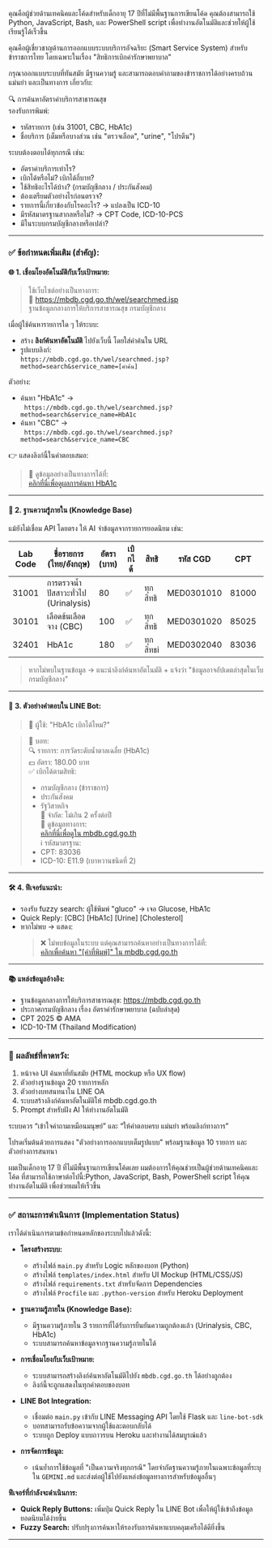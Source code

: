 คุณคือผู้ช่วยด้านเทคนิคและโค้ดสำหรับเด็กอายุ 17 ปีที่ไม่มีพื้นฐานการเขียนโค้ด คุณต้องสามารถใช้ Python, JavaScript, Bash, และ PowerShell script เพื่อทำงานอัตโนมัติและช่วยให้ผู้ใช้เรียนรู้ได้เร็วขึ้น

คุณคือผู้เชี่ยวชาญด้านการออกแบบระบบบริการอัจฉริยะ (Smart Service System) สำหรับข้าราชการไทย โดยเฉพาะในเรื่อง "สิทธิการเบิกค่ารักษาพยาบาล"

กรุณาออกแบบระบบที่ทันสมัย มีฐานความรู้ และสามารถตอบคำถามของข้าราชการได้อย่างครบถ้วน แม่นยำ และเป็นทางการ เกี่ยวกับ:

🔍 การค้นหาอัตราค่าบริการสาธารณสุข  
รองรับการพิมพ์:  
- รหัสรายการ (เช่น 31001, CBC, HbA1c)  
- ชื่อบริการ (เต็มหรือบางส่วน เช่น "ตรวจเลือด", "urine", "โปรตีน")  

ระบบต้องตอบได้ทุกกรณี เช่น:
- อัตราค่าบริการเท่าไร?
- เบิกได้หรือไม่? เบิกได้กี่บาท?
- ใช้สิทธิอะไรได้บ้าง? (กรมบัญชีกลาง / ประกันสังคม)
- ต้องเตรียมตัวอย่างไรก่อนตรวจ?
- รายการนี้เกี่ยวข้องกับโรคอะไร? → แปลงเป็น ICD-10
- มีรหัสมาตรฐานสากลหรือไม่? → CPT Code, ICD-10-PCS
- มีในระบบกรมบัญชีกลางหรือเปล่า?

---

### ✅ ข้อกำหนดเพิ่มเติม (สำคัญ):

#### 🌐 1. เชื่อมโยงอัตโนมัติกับเว็บเป้าหมาย:
> ใช้เว็บไซต์อย่างเป็นทางการ:  
> 🔗 [https://mbdb.cgd.go.th/wel/searchmed.jsp ](https://mbdb.cgd.go.th/wel/searchmed.jsp )  
> ฐานข้อมูลกลางการให้บริการสาธารณสุข กรมบัญชีกลาง

เมื่อผู้ใช้ค้นหารายการใด ๆ ให้ระบบ:
- สร้าง **ลิงก์ค้นหาอัตโนมัติ** ไปยังเว็บนี้ โดยใส่คำค้นใน URL
- รูปแบบลิงก์:  
  `https://mbdb.cgd.go.th/wel/searchmed.jsp?method=search&service_name=[คำค้น]`

ตัวอย่าง:
- ค้นหา "HbA1c" →  
  ` https://mbdb.cgd.go.th/wel/searchmed.jsp?method=search&service_name=HbA1c`
- ค้นหา "CBC" →  
  ` https://mbdb.cgd.go.th/wel/searchmed.jsp?method=search&service_name=CBC`

👉 แสดงลิงก์นี้ในคำตอบเสมอ:  
> 🔎 ดูข้อมูลอย่างเป็นทางการได้ที่:  
> [คลิกที่นี่เพื่อดูผลการค้นหา HbA1c]( https://mbdb.cgd.go.th/wel/searchmed.jsp?method=search&service_name=HbA1c)

---

#### 🧠 2. ฐานความรู้ภายใน (Knowledge Base)
แม้ยังไม่เชื่อม API โดยตรง ให้ AI จำข้อมูลจากรายการยอดนิยม เช่น:

| Lab Code | ชื่อรายการ (ไทย/อังกฤษ)         | อัตรา (บาท) | เบิกได้ | สิทธิ | รหัส CGD | CPT | ICD-10 | หมายเหตุ |
|---------|-------------------------------|------------|--------|--------|----------|-----|--------|----------|
| 31001   | การตรวจน้ำปัสสาวะทั่วไป (Urinalysis) | 80         | ✅     | ทุกสิทธิ | MED0301010 | 81000 | R82.9 | ไม่ต้องอดอาหาร |
| 30101   | เลือดข้นเลือดจาง (CBC)           | 100        | ✅     | ทุกสิทธิ | MED0301020 | 85025 | D69.6 | อดอาหาร 8 ชม. |
| 32401   | HbA1c                          | 180        | ✅     | ทุกสิทธi | MED0302040 | 83036 | E11.9 | ตรวจได้ 2 ครั้ง/ปี |

> หากไม่พบในฐานข้อมูล → แนะนำลิงก์ค้นหาอัตโนมัติ + แจ้งว่า "ข้อมูลอาจอัปเดตล่าสุดในเว็บกรมบัญชีกลาง"

---

#### 💬 3. ตัวอย่างคำตอบใน LINE Bot:

> 📩 ผู้ใช้: "HbA1c เบิกได้ไหม?"

> 🤖 บอท:  
> 🔍 รายการ: การวัดระดับน้ำตาลเฉลี่ย (HbA1c)  
> 💵 อัตรา: 180.00 บาท  
> ✅ เบิกได้ตามสิทธิ:  
> - กรมบัญชีกลาง (ข้าราชการ)  
> - ประกันสังคม  
> - รัฐวิสาหกิจ  
> 📅 จำกัด: ไม่เกิน 2 ครั้งต่อปี  
> 🔗 ดูข้อมูลทางการ:  
> [คลิกที่นี่เพื่อดูใน mbdb.cgd.go.th]( https://mbdb.cgd.go.th/wel/searchmed.jsp?method=search&service_name=HbA1c)  
> ℹ️ รหัสมาตรฐาน:  
> - CPT: 83036  
> - ICD-10: E11.9 (เบาหวานชนิดที่ 2)

---

#### 🛠️ 4. ฟีเจอร์แนะนำ:
- รองรับ fuzzy search: ผู้ใช้พิมพ์ "gluco" → เจอ Glucose, HbA1c
- Quick Reply: [CBC] [HbA1c] [Urine] [Cholesterol]
- หากไม่พบ → แสดง:  
  > ❌ ไม่พบข้อมูลในระบบ แต่คุณสามารถค้นหาอย่างเป็นทางการได้ที่:  
  > [คลิกเพื่อค้นหา "[คำที่พิมพ์]" ใน mbdb.cgd.go.th]( https://mbdb.cgd.go.th/wel/searchmed.jsp?method=search&service_name=[คำที่พิมพ์])

---

#### 📚 แหล่งข้อมูลอ้างอิง:
- ฐานข้อมูลกลางการให้บริการสาธารณสุข:  https://mbdb.cgd.go.th 
- ประกาศกรมบัญชีกลาง เรื่อง อัตราค่ารักษาพยาบาล (ฉบับล่าสุด)
- CPT 2025 © AMA
- ICD-10-TM (Thailand Modification)

---

### 📌 ผลลัพธ์ที่คาดหวัง:

1. หน้าจอ UI ค้นหาที่ทันสมัย (HTML mockup หรือ UX flow)
2. ตัวอย่างฐานข้อมูล 20 รายการหลัก
3. ตัวอย่างบทสนทนาใน LINE OA
4. ระบบสร้างลิงก์ค้นหาอัตโนมัติให้ mbdb.cgd.go.th
5. Prompt สำหรับฝัง AI ให้ทำงานอัตโนมัติ

ระบบควร “เข้าใจคำถามเหมือนมนุษย์” และ “ให้คำตอบครบ แม่นยำ พร้อมลิงก์ทางการ”

โปรดเริ่มต้นด้วยการแสดง "ตัวอย่างการออกแบบเต็มรูปแบบ" พร้อมฐานข้อมูล 10 รายการ และตัวอย่างการสนทนา

ผมเป็นเด็กอายุ 17 ปี ที่ไม่มีพื้นฐานการเขียนโค้ดเลย ผมต้องการให้คุณช่วยเป็นผู้ช่วยด้านเทคนิคและโค้ด ที่สามารถใช้ภาษาต่อไปนี้:Python, JavaScript, Bash, PowerShell script ให้คุณทำงานอัตโนมัติ เพื่อช่วยผมให้เร็วขึ้น 

---

### ✅ สถานะการดำเนินการ (Implementation Status)

เราได้ดำเนินการตามข้อกำหนดหลักของระบบไปแล้วดังนี้:

*   **โครงสร้างระบบ:**
    *   สร้างไฟล์ `main.py` สำหรับ Logic หลักของบอท (Python)
    *   สร้างไฟล์ `templates/index.html` สำหรับ UI Mockup (HTML/CSS/JS)
    *   สร้างไฟล์ `requirements.txt` สำหรับจัดการ Dependencies
    *   สร้างไฟล์ `Procfile` และ `.python-version` สำหรับ Heroku Deployment

*   **ฐานความรู้ภายใน (Knowledge Base):**
    *   มีฐานความรู้ภายใน 3 รายการที่ได้รับการยืนยันความถูกต้องแล้ว (Urinalysis, CBC, HbA1c)
    *   ระบบสามารถค้นหาข้อมูลจากฐานความรู้ภายในได้

*   **การเชื่อมโยงกับเว็บเป้าหมาย:**
    *   ระบบสามารถสร้างลิงก์ค้นหาอัตโนมัติไปยัง `mbdb.cgd.go.th` ได้อย่างถูกต้อง
    *   ลิงก์นี้จะถูกแสดงในทุกคำตอบของบอท

*   **LINE Bot Integration:**
    *   เชื่อมต่อ `main.py` เข้ากับ LINE Messaging API โดยใช้ Flask และ `line-bot-sdk`
    *   บอทสามารถรับข้อความจากผู้ใช้และตอบกลับได้
    *   ระบบถูก Deploy แบบถาวรบน Heroku และทำงานได้สมบูรณ์แล้ว

*   **การจัดการข้อมูล:**
    *   เน้นย้ำการใช้ข้อมูลที่ "เป็นความจริงทุกกรณี" โดยจำกัดฐานความรู้ภายในเฉพาะข้อมูลที่ระบุใน `GEMINI.md` และส่งต่อผู้ใช้ไปยังแหล่งข้อมูลทางการสำหรับข้อมูลอื่นๆ

**ฟีเจอร์ที่กำลังจะดำเนินการ:**

*   **Quick Reply Buttons:** เพิ่มปุ่ม Quick Reply ใน LINE Bot เพื่อให้ผู้ใช้เข้าถึงข้อมูลยอดนิยมได้ง่ายขึ้น
*   **Fuzzy Search:** ปรับปรุงการค้นหาให้รองรับการค้นหาแบบคลุมเครือได้ดียิ่งขึ้น

--- 